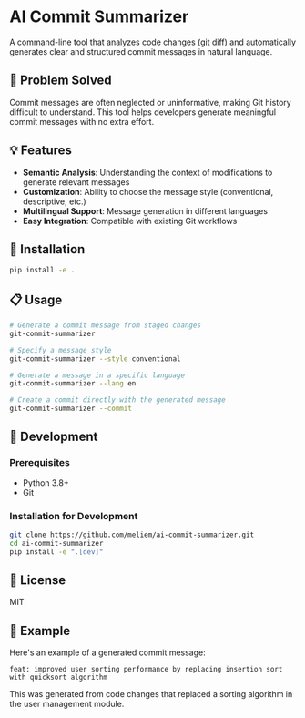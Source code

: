 # AI Commit Summarizer

A command-line tool that analyzes code changes (git diff) and automatically generates clear and structured commit messages in natural language.

## 🎯 Problem Solved

Commit messages are often neglected or uninformative, making Git history difficult to understand. This tool helps developers generate meaningful commit messages with no extra effort.

## 💡 Features

- **Semantic Analysis**: Understanding the context of modifications to generate relevant messages
- **Customization**: Ability to choose the message style (conventional, descriptive, etc.)
- **Multilingual Support**: Message generation in different languages
- **Easy Integration**: Compatible with existing Git workflows

## 🚀 Installation

```bash
pip install -e .
```

## 📋 Usage

```bash
# Generate a commit message from staged changes
git-commit-summarizer

# Specify a message style
git-commit-summarizer --style conventional

# Generate a message in a specific language
git-commit-summarizer --lang en

# Create a commit directly with the generated message
git-commit-summarizer --commit
```

## 🔧 Development

### Prerequisites

- Python 3.8+
- Git

### Installation for Development

```bash
git clone https://github.com/meliem/ai-commit-summarizer.git
cd ai-commit-summarizer
pip install -e ".[dev]"
```

## 📄 License

MIT

## 📝 Example

Here's an example of a generated commit message:

```
feat: improved user sorting performance by replacing insertion sort with quicksort algorithm
```

This was generated from code changes that replaced a sorting algorithm in the user management module.
